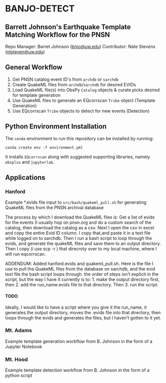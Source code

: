 # BANJO-DETECT
## Barrett Johnson's Earthquake Template Matching Workflow for the PNSN

Repo Manager: Barret Johnson (bnjo@uw.edu)
Contributor: Nate Stevens (ntsteven@uw.edu)

## General Workflow  
1) Get PNSN catalog event ID's from `archdb` or `sarchdb`  
2) Create QuakeML files from `archdb`/`sarchdb` for desired EVIDs  
3) Load QuakeML file(s) into ObsPy `Catalog` objects & curate picks desired for template generation  
4) Use QuakeML files to generate an EQcorrscan `Tribe` object (Template Generation)  
5) Use EQcorrscan `Tribe` objects to detect for new events (Detection)  


## Python Environment Installation
The `conda` environment to run this repository can be installed by running:
```
conda create env -f environment.yml
```
It installs `EQcorrscan` along with suggested supporting libraries, namely `obsplus` and `jupyterlab`.

## Applications

### Hanford
Example *.evids file input to `src/bash/quakeml_pull.sh` for generating QuakeML files from the PNSN archival database

The process by which I download the QuakeML files is:
  Get a list of evids for the events (I usually hop on pnsn.org and do a custom search of the catalog, then download the catalog as a csv. Next I open the csv in excel and copy the entire Evid ID column. I copy that,and paste it in a text file while logged on to sarchdb. 
  Then I run a bash script to loop through the evids, and generate the quakeML files and save them to an output directory.   
  Then I copy (i use scp -r )  that direcroty over to my local machine, where I will run eqcorrscan. 

ADDENDUM: Added hanford.evids and quakeml_pull.sh. 
Here is the file I use to pull the QuakeML files from the database on sarchdb, and the evid text file the bash script loops through. the order of steps isn’t explicit in the script, but the way I have it currently is to: 1. make the output directory first, then 2. add the run_name.evids file to that directory. Then  3. run the script.
#### TODO
 Ideally, I would like to have a script where you give it the run_name, it generates the output directory, moves the .evids file into that directory, then loops through the evids and generates the files, but I haven’t gotten to it yet.

### Mt. Adams
Example template generation workflow from B. Johnson in the form of a Jupyter Notebook

### Mt. Hood
Example template detection workflow from B. Johnson in the form of a python script




  
